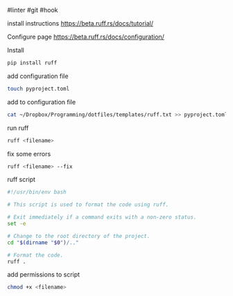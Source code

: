 #linter #git #hook

install instructions
https://beta.ruff.rs/docs/tutorial/

Configure page
https://beta.ruff.rs/docs/configuration/


Install
```bash
pip install ruff
```

add configuration file
```bash
touch pyproject.toml
```

add to configuration file
```bash
cat ~/Dropbox/Programming/dotfiles/templates/ruff.txt >> pyproject.toml
```

run ruff
```bash
ruff <filename>
```

fix some errors
```bash
ruff <filename> --fix
```

ruff script
```bash
#!/usr/bin/env bash

# This script is used to format the code using ruff.

# Exit immediately if a command exits with a non-zero status.
set -e

# Change to the root directory of the project.
cd "$(dirname "$0")/.."

# Format the code.
ruff .
```

add permissions to script
```bash
chmod +x <filename>
```
